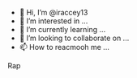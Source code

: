 - 👋 Hi, I’m @iraccey13
- 👀 I’m interested in ...
- 🌱 I’m currently learning ...
- 💞️ I’m looking to collaborate on ...
- 📫 How to reacmooh me ...

<!---
iraccey13/iraccey13 is a ✨ special ✨ repository because its `README.md` (this file) appears on your GitHub profile.
You can click the Preview link to take a look at your changes.
--->
Rap
